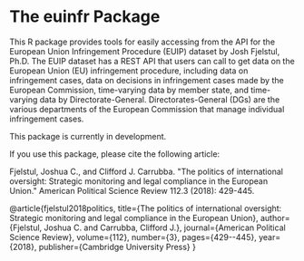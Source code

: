 # The euinfr Package

This R package provides tools for easily accessing from the API for the European Union Infringement Procedure (EUIP) dataset by Josh Fjelstul, Ph.D. The EUIP dataset has a REST API that users can call to get data on the European Union (EU) infringement procedure, including data on infringement cases, data on decisions in infringement cases made by the European Commission, time-varying data by member state, and time-varying data by Directorate-General. Directorates-General (DGs) are the various departments of the European Commission that manage individual infringement cases.

This package is currently in development.

If you use this package, please cite the following article:

Fjelstul, Joshua C., and Clifford J. Carrubba. "The politics of international oversight: Strategic monitoring and legal compliance in the European Union." American Political Science Review 112.3 (2018): 429-445.

@article{fjelstul2018politics,
  title={The politics of international oversight: Strategic monitoring and legal compliance in the European Union},
  author={Fjelstul, Joshua C. and Carrubba, Clifford J.},
  journal={American Political Science Review},
  volume={112},
  number={3},
  pages={429--445},
  year={2018},
  publisher={Cambridge University Press}
}
